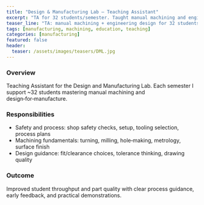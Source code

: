 ```yaml
---
title: "Design & Manufacturing Lab — Teaching Assistant"
excerpt: "TA for 32 students/semester. Taught manual machining and engineering design fundamentals with safety, process planning, and quality built in."
teaser_line: "TA: manual machining + engineering design for 32 students/semester."
tags: [manufacturing, machining, education, teaching]
categories: [manufacturing]
featured: false
header:
  teaser: /assets/images/teasers/DML.jpg
---
```


### Overview
Teaching Assistant for the Design and Manufacturing Lab. Each semester I support ~32 students mastering manual machining and design‑for‑manufacture.

### Responsibilities
- Safety and process: shop safety checks, setup, tooling selection, process plans
- Machining fundamentals: turning, milling, hole‑making, metrology, surface finish
- Design guidance: fit/clearance choices, tolerance thinking, drawing quality

### Outcome
Improved student throughput and part quality with clear process guidance, early feedback, and practical demonstrations.
